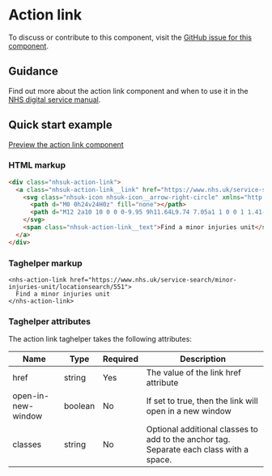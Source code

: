 ﻿# Action link

To discuss or contribute to this component, visit the [GitHub issue for this component]().

## Guidance

Find out more about the action link component and when to use it in the [NHS digital service manual](https://beta.nhs.uk/service-manual/styles-components-patterns/action-link).

## Quick start example

[Preview the action link component](https://dotnetcorefelpoc.azurewebsites.net/components/action-link)

### HTML markup

```html
<div class="nhsuk-action-link">
  <a class="nhsuk-action-link__link" href="https://www.nhs.uk/service-search/minor-injuries-unit/locationsearch/551">
    <svg class="nhsuk-icon nhsuk-icon__arrow-right-circle" xmlns="http://www.w3.org/2000/svg" viewBox="0 0 24 24" aria-hidden="true">
      <path d="M0 0h24v24H0z" fill="none"></path>
      <path d="M12 2a10 10 0 0 0-9.95 9h11.64L9.74 7.05a1 1 0 0 1 1.41-1.41l5.66 5.65a1 1 0 0 1 0 1.42l-5.66 5.65a1 1 0 0 1-1.41 0 1 1 0 0 1 0-1.41L13.69 13H2.05A10 10 0 1 0 12 2z"></path>
    </svg>
    <span class="nhsuk-action-link__text">Find a minor injuries unit</span>
  </a>
</div>
```

### Taghelper markup

```
<nhs-action-link href="https://www.nhs.uk/service-search/minor-injuries-unit/locationsearch/551">
  Find a minor injuries unit
</nhs-action-link>
```

### Taghelper attributes

The action link taghelper takes the following attributes:

| Name             | Type     | Required  | Description |
| -----------------|----------|-----------|-------------|
| href             | string   | Yes       | The value of the link href attribute |
| open-in-new-window  | boolean  | No        | If set to true, then the link will open in a new window |
| classes          | string   | No        | Optional additional classes to add to the anchor tag. Separate each class with a space. |

